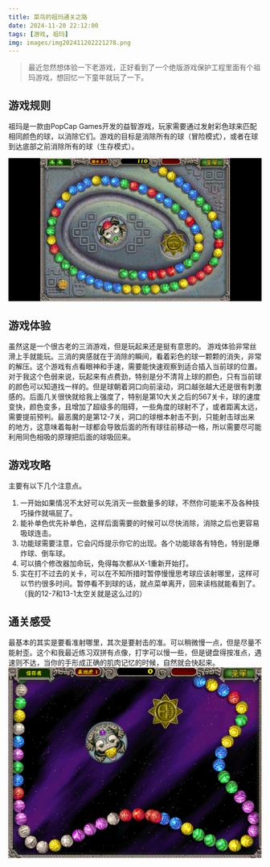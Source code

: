 ```yaml
---
title: 菜鸟的祖玛通关之路
date: 2024-11-20 22:12:00
tags: [游戏, 祖玛]
img: images/img202411202221278.png
---
```

> 最近忽然想体验一下老游戏，正好看到了一个绝版游戏保护工程里面有个祖玛游戏，想回忆一下童年就玩了一下。

## 游戏规则

祖玛是一款由PopCap Games开发的益智游戏，玩家需要通过发射彩色球来匹配相同颜色的球，以消除它们。游戏的目标是消除所有的球（冒险模式），或者在球到达底部之前消除所有的球（生存模式）。

![祖玛](images/img202411202221621.png)
## 游戏体验

虽然这是一个很古老的三消游戏，但是玩起来还是挺有意思的。 游戏体验非常丝滑上手就能玩。三消的爽感就在于消除的瞬间，看着彩色的球一颗颗的消失，非常的解压。这个游戏有点看眼神和手速，需要能快速观察到适合插入当前球的位置。对于我这个色弱来说，玩起来有点费劲，特别是分不清背上球的颜色，只有当前球的颜色可以知道找一样的。但是球朝着洞口向前滚动，洞口越张越大还是很有刺激感的。后面几关很快就给我上强度了，特别是第10大关之后的567关卡，球的速度变快，颜色变多，且增加了超级多的阻碍，一些角度的球射不了，或者距离太远，需要提前预判。最恶魔的是第12-7关，洞口的球根本射击不到，只能射击球出来的地方，这意味着每射一球都会导致后面的所有球往前移动一格，所以需要尽可能利用同色相吸的原理把后面的球吸回来。

## 游戏攻略

主要有以下几个注意点。
1. 一开始如果情况不太好可以先消灭一些数量多的球，不然你可能来不及各种技巧操作就嗝屁了。
2. 能补单色优先补单色，这样后面需要的时候可以尽快消除，消除之后也更容易吸球连击。
3. 功能球需要注意，它会闪烁提示你它的出现。各个功能球各有特色，特别是爆炸球、倒车球。
4. 可以搞个修改器加命玩，免得每次都从X-1重新开始打。
5. 实在打不过去的关卡，可以在不知所措时暂停慢慢思考球应该射哪里，这样可以节约很多时间。暂停看不到球的话，就点菜单离开，回来读档就能看到了。（我的12-7和13-1太空关就是这么过的）

## 通关感受

最基本的其实是要看准射哪里，其次是要射击的准。可以稍微慢一点，但是尽量不能射歪。这个和我最近练习双拼有点像，打字可以慢一些，但是键盘得按准点，遇速则不达，当你的手形成正确的肌肉记忆的时候，自然就会快起来。
![最后一关-外太空](images/img202411202251257.png)
